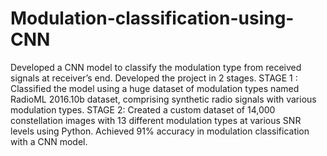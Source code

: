 # Modulation-classification-using-CNN
Developed a CNN model to classify the modulation type from received signals at receiver’s end. Developed the project in 2 stages.
STAGE 1 : Classified the model using a huge dataset of modulation types named RadioML 2016.10b dataset, comprising synthetic radio signals with various modulation types.
STAGE 2: Created a custom dataset of 14,000 constellation images with 13 different modulation types at various SNR levels using Python. Achieved 91% accuracy in modulation classification with a CNN model.

